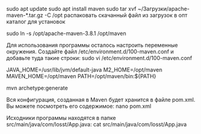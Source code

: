 sudo apt update
sudo apt install maven
sudo tar xvf ~/Загрузки/apache-maven-*.tar.gz -C /opt
распаковать скачанный файл из загрузок в опт каталог для установок

sudo ln -s /opt/apache-maven-3.8.1 /opt/maven

Для использования программы осталось настроить переменные окружения. Создайте файл /etc/environment.d/100-maven.conf и добавьте туда такие строки:
sudo vi /etc/environment.d/100-maven.conf

JAVA_HOME=/usr/lib/jvm/default-java
M2_HOME=/opt/maven
MAVEN_HOME=/opt/maven
PATH=/opt/maven/bin:${PATH}

mvn archetype:generate

Вся конфигурация, созданная в Maven будет хранится в файле pom.xml. Вы можете посмотреть его содержимое:
nano pom.xml


Исходники программы находятся в папке src/main/java/com/losst/App.java:
cat src/main/java/com/losst/App.java
